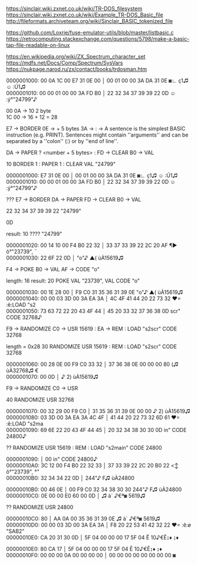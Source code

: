 https://sinclair.wiki.zxnet.co.uk/wiki/TR-DOS_filesystem
https://sinclair.wiki.zxnet.co.uk/wiki/Example_TR-DOS_Basic_file
http://fileformats.archiveteam.org/wiki/Sinclair_BASIC_tokenized_file

https://github.com/Loxrie/fuse-emulator-utils/blob/master/listbasic.c
https://retrocomputing.stackexchange.com/questions/5798/make-a-basic-tap-file-readable-on-linux

https://en.wikipedia.org/wiki/ZX_Spectrum_character_set
https://mdfs.net/Docs/Comp/Spectrum/SysVars
https://nukpage.narod.ru/zx/contact/books/trdosman.htm

0000001000: 00 0A 1C 00 E7 31 0E 00 │ 00 01 00 00 3A DA 31 0E   ◙∟ ç1♫  ☺  :Ú1♫                                      
0000001010: 00 00 01 00 00 3A FD B0 │ 22 32 34 37 39 39 22 0D    ☺  :ý°"24799"♪

00 0A -> 10
<line number> 2 byte    
1C 00 -> 16 + 12 = 28 
<length of this line>

E7 -> BORDER
0E -> <number> + 5 bytes
3A -> : -> A sentence is the simplest BASIC instruction (e.g. PRINT). 
Sentences might contain ''arguments'' and can be separated by a ''colon'' (:) or by ''end of line''.

DA -> PAPER ? <number + 5 bytes> :
FD -> CLEAR
B0 -> VAL

10 BORDER 1 <number> : PAPER 1 <number> : CLEAR VAL "24799"

0000001000:             E7 31 0E 00 │ 00 01 00 00 3A DA 31 0E   ◙∟ ç1♫  ☺  :Ú1♫                                      
0000001010: 00 00 01 00 00 3A FD B0 │ 22 32 34 37 39 39 22 0D   ☺  :ý°"24799"♪

???
E7 -> BORDER
DA -> PAPER
FD -> CLEAR
B0 -> VAL 

22 32 34 37 39 39 22
"24799"

0D
<new line>

result:
10 ???? "24799"

0000001020: 00 14 10 00 F4 B0 22 32 │ 33 37 33 39 22 2C 20 AF   ¶► ô°"23739", ¯                              
0000001030: 22 6F 22 0D             │                          "o"♪ ▲( ùÀ15619♫

F4 -> POKE
B0 -> VAL
AF -> CODE "o"

length: 16
result:
20 POKE VAL "23739", VAL CODE "o"

0000001030:             00 1E 28 00 │ F9 C0 31 35 36 31 39 0E  "o"♪ ▲( ùÀ15619♫                          
0000001040: 00 00 03 3D 00 3A EA 3A │ 4C 4F 41 44 20 22 73 32    ♥= :ê:LOAD "s2                 
0000001050: 73 63 72 22 20 43 4F 44 │ 45 20 33 32 37 36 38 0D  scr" CODE 32768♪  

F9 -> RANDOMIZE
C0 -> USR 15619 <number> : 
EA -> REM : LOAD "s2scr" CODE 32768

length = 0x28
30 RANDOMIZE USR 15619 <number> : REM : LOAD "s2scr" CODE 32768

0000001060: 00 28 0E 00 F9 C0 33 32 │ 37 36 38 0E 00 00 00 80   (♫ ùÀ32768♫   €                    
0000001070: 00 0D                   │                           ♪ 2) ùÀ15619♫

F9 -> RANDOMIZE
C0 -> USR

40 RANDOMIZE USR 32768 <number>

0000001070:       00 32 29 00 F9 C0 │ 31 35 36 31 39 0E 00 00   ♪ 2) ùÀ15619♫
0000001080: 03 3D 00 3A EA 3A 4C 4F │ 41 44 20 22 73 32 6D 61  ♥= :ê:LOAD "s2ma                     
0000001090: 69 6E 22 20 43 4F 44 45 │ 20 32 34 38 30 30 0D     in" CODE 24800♪

?? RANDOMIZE USR 15619 : REM : LOAD "s2main" CODE 24800

0000001090:                         │                      00  in" CODE 24800♪                      
00000010A0: 3C 12 00 F4 B0 22 32 33 │ 37 33 39 22 2C 20 B0 22  <↕ ô°"23739", °"                      
00000010B0: 32 34 34 22 0D          │                          244"♪ F♫ ùÀ24800

00000010B0:                00 46 0E │ 00 F9 C0 32 34 38 30 30  244"♪ F♫ ùÀ24800
00000010C0: 0E 00 00 E0 60 00 0D    │                          ♫  à` ♪€ª◙ 5619♫

?? RANDOMIZE USR 24800 <number> 

00000010C0:                      80 │ AA 0A 00 35 36 31 39 0E  ♫  à` ♪€ª◙ 5619♫                   
00000010D0: 00 00 03 3D 00 3A EA 3A │ F8 20 22 53 41 42 32 22    ♥= :ê:ø "SAB2"                    
00000010E0: CA 20 31 30 0D          │ 5F 04 00 00 00 17 5F 04  Ê 10♪€Ê↨_♦   ↨_♦

00000010E0:                80 CA 17 │ 5F 04 00 00 00 17 5F 04  Ê 10♪€Ê↨_♦   ↨_♦                    
00000010F0: 00 00 00 0A 00 00 00 00 │ 00 00 00 00 00 00 00 00     ◙            